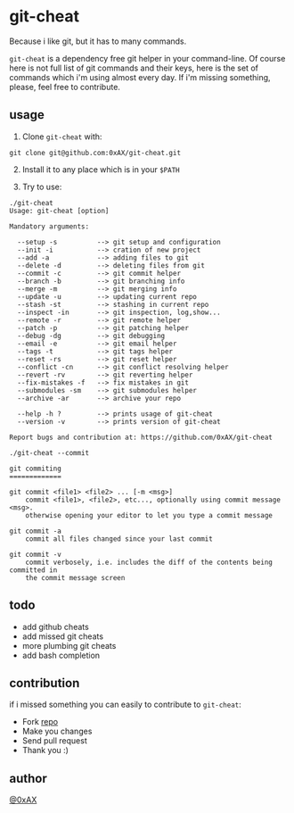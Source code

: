 git-cheat
==========

Because i like git, but it has to many commands.

`git-cheat` is a dependency free git helper in your command-line. Of course here is not full list of git commands and their keys, here is the set of commands which i'm using almost every day. If i'm missing something, please, feel free to contribute.

usage
--------

1. Clone `git-cheat` with:

```
git clone git@github.com:0xAX/git-cheat.git
```

2. Install it to any place which is in your `$PATH`

3. Try to use:

```shell
./git-cheat
Usage: git-cheat [option]

Mandatory arguments:

  --setup -s          --> git setup and configuration 
  --init -i           --> cration of new project 
  --add -a            --> adding files to git 
  --delete -d         --> deleting files from git 
  --commit -c         --> git commit helper 
  --branch -b         --> git branching info 
  --merge -m          --> git merging info 
  --update -u         --> updating current repo 
  --stash -st         --> stashing in current repo 
  --inspect -in       --> git inspection, log,show... 
  --remote -r         --> git remote helper 
  --patch -p          --> git patching helper 
  --debug -dg         --> git debugging 
  --email -e          --> git email helper 
  --tags -t           --> git tags helper 
  --reset -rs         --> git reset helper 
  --conflict -cn      --> git conflict resolving helper 
  --revert -rv        --> git reverting helper 
  --fix-mistakes -f   --> fix mistakes in git 
  --submodules -sm    --> git submodules helper 
  --archive -ar       --> archive your repo 

  --help -h ?         --> prints usage of git-cheat
  --version -v        --> prints version of git-cheat 

Report bugs and contribution at: https://github.com/0xAX/git-cheat
```

```shell
./git-cheat --commit

git commiting
=============

git commit <file1> <file2> ... [-m <msg>]
    commit <file1>, <file2>, etc..., optionally using commit message <msg>.
    otherwise opening your editor to let you type a commit message

git commit -a
    commit all files changed since your last commit

git commit -v
    commit verbosely, i.e. includes the diff of the contents being committed in
    the commit message screen
```

todo
-----

  * add github cheats
  * add missed git cheats
  * more plumbing git cheats
  * add bash completion

contribution
------------

if i missed something you can easily to contribute to `git-cheat`:

  * Fork [repo](https://github.com/0xAX/git-cheat)
  * Make you changes
  * Send pull request
  * Thank you :)

author
---------

[@0xAX](https://twitter.com/0xAX)
